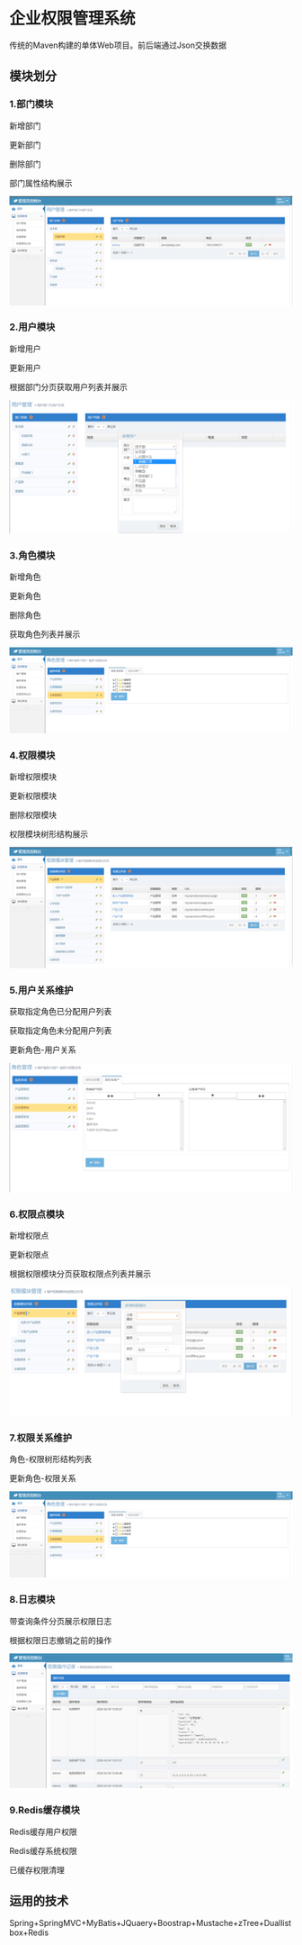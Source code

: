 # 企业权限管理系统

传统的Maven构建的单体Web项目。前后端通过Json交换数据

## 模块划分

### 1.部门模块

新增部门

更新部门

删除部门

部门属性结构展示

![1](https://github.com/MaiSR9527/permission-management/blob/master/image/manage-use.png)

### 2.用户模块

新增用户

更新用户

根据部门分页获取用户列表并展示

![1](https://github.com/MaiSR9527/permission-management/blob/master/image/2.png)



### 3.角色模块

新增角色

更新角色

删除角色

获取角色列表并展示

![1](https://github.com/MaiSR9527/permission-management/blob/master/image/manage-role.png)

### 4.权限模块

新增权限模块

更新权限模块

删除权限模块

权限模块树形结构展示

![1](https://github.com/MaiSR9527/permission-management/blob/master/image/manage-permission.png)

### 5.用户关系维护

获取指定角色已分配用户列表

获取指定角色未分配用户列表

更新角色-用户关系

![image-20200204134124416](https://github.com/MaiSR9527/permission-management/blob/master/image/5.png)

### 6.权限点模块

新增权限点

更新权限点

根据权限模块分页获取权限点列表并展示

![image-20200204134346124](https://github.com/MaiSR9527/permission-management/blob/master/image/6.png)

### 7.权限关系维护

角色-权限树形结构列表

更新角色-权限关系

![1](https://github.com/MaiSR9527/permission-management/blob/master/image/manage-role.png)

### 8.日志模块

带查询条件分页展示权限日志

根据权限日志撤销之前的操作

![1](https://github.com/MaiSR9527/permission-management/blob/master/image/manage-log.png)

### 9.Redis缓存模块

Redis缓存用户权限

Redis缓存系统权限

已缓存权限清理

## 运用的技术

Spring+SpringMVC+MyBatis+JQuaery+Boostrap+Mustache+zTree+Duallistbox+Redis

